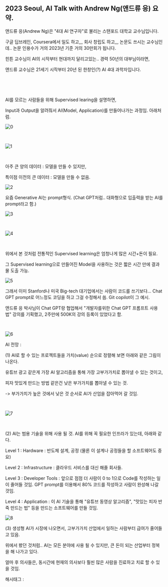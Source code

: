 ## 2023 Seoul, AI Talk with Andrew Ng(앤드류 응) 요약.

앤드류 응(Andrew Ng)은 "4대 AI 연구자"로 불리는 스탠포드 대학교 교수님입니다.

구글 딥브레인, Coursera에서 일도 하고,,, 회사 창립도 하고,,, 논문도 쓰시는 교수님인데.. 논문 인용수가 거의 2023년 기준 거의 30만회가 됩니다.

힌튼 교수님이 AI의 시작부터 현대까지 달리고있는.. 경력 50년의 대부님이라면,

앤드류 교수님은 21세기 시작부터 20년 된 한창인(?) AI 4대 과학자입니다.

​

​

AI를 모르는 사람들을 위해 Supervised learing을 설명하면,

Input과 Output을 알려줘서 AI(Model, Application)를 만들어나가는 과정임. 아래처럼.

![0](/asset/img/223162737133/0.png)

​

![1](/asset/img/223162737133/1.png)

​

아주 큰 양의 데이터 : 모델을 만들 수 있지만,

특이점 이전의 큰 데이터 : 모델을 만들 수 없음.

![2](/asset/img/223162737133/2.png)

요즘 Generative AI는 prompt형식. (Chat GPT처럼.. 대화형으로 입출력을 받는 AI를 prompt라고 함.)

![3](/asset/img/223162737133/3.png)

​

![4](/asset/img/223162737133/4.png)

​

위에서 본 것처럼 전통적인 Supervised learning은 엄청나게 많은 시간+돈이 필요.

그 Supervised learning으로 만들어진 Model을 사용하는 것은 짧은 시간 만에 결과물 도출 가능.

![5](/asset/img/223162737133/5.png)

그래서 이미 Stanford나 미국 Big-tech 대기업에서는 사람이 코드를 쓰기보다... Chat GPT prompt로 어느정도 코딩을 하고 그걸 수정해서 씀. Git copilot이 그 예시.

앤드류 응 박사님이 Chat GPT랑 협업해서 "개발자를위한 Chat GPT 프롬프트 사용법" 강의를 기획했고, 2주만에 500K의 강의 등록이 있었다고 함.

​

![6](/asset/img/223162737133/6.png)

AI 전망 :

(1) AI로 할 수 있는 프로젝트들을 가치(value) 순으로 정렬해 보면 아래와 같은 그림이 나온다.

유튜브 광고 같은게 가장 AI 알고리즘을 통해 가장 고부가가치로 뽑아낼 수 있는 것이고,

피자 맛있게 만드는 방법 같은건 낮은 부가가치를 뽑아낼 수 있는 것.

-> 부가가치가 높은 것에서 낮은 것 순서로 AI가 산업을 잡아먹어 갈 것임.

​

![7](/asset/img/223162737133/7.png)

​

(2) AI는 범용 기술을 위해 사용 될 것. AI를 위해 꼭 필요한 인프라가 있는데, 아래와 같다.

Level 1 : Hardware : 반도체 설계, 공정 (물론 이 설계나 공정들을 할 소프트웨어도 중요)

Level 2 : Infrastructure : 클라우드 서비스를 대신 해줄 회사들.

Level 3 : Developer Tools : 앞으로 점점 더 사람이 0 to 1으로 Code를 작성하는 일이 줄어들 것임. GPT prompt를 이용해서 80% 코드를 작성하고 사람이 완성해 나갈 것임.

Level 4 : Application : 이 AI 기술을 통해 "유튜브 동영상 알고리즘", "맛있는 피자 반죽 만드는 법" 등을 만드는 소프트웨어를 만들 것임.

![8](/asset/img/223162737133/8.png)

(3) 생성형 AI가 시장에 나오면서, 고부가가치 산업에서 일하는 사람부터 급여가 줄어들고 있음.

위에서 봤던 것처럼.. AI는 모든 분야에 사용 될 수 있지만, 큰 돈이 되는 산업부터 정복을 해 나가고 있다.

얼마 후 의사들은, 동시간에 현재의 의사보다 훨씬 많은 사람을 진료하고 치료 할 수 있을 것임.

 해시태그 : 
